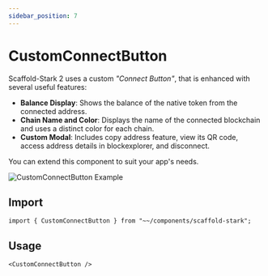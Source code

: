 ```yaml
---
sidebar_position: 7
---
```


# CustomConnectButton

Scaffold-Stark 2 uses a custom _"Connect Button"_, that is enhanced with several useful features:

- **Balance Display**: Shows the balance of the native token from the connected address.
- **Chain Name and Color**: Displays the name of the connected blockchain and uses a distinct color for each chain.
- **Custom Modal**: Includes copy address feature, view its QR code, access address details in blockexplorer, and disconnect.

You can extend this component to suit your app's needs.

![CustomConnectButton Example](/img/customConnectButton.gif)

## Import

```tsx
import { CustomConnectButton } from "~~/components/scaffold-stark";
```

## Usage

```tsx
<CustomConnectButton />
```
